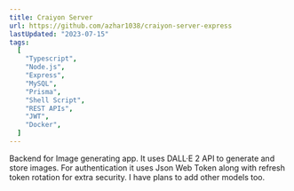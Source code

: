 ```yaml
---
title: Craiyon Server
url: https://github.com/azhar1038/craiyon-server-express
lastUpdated: "2023-07-15"
tags:
  [
    "Typescript",
    "Node.js",
    "Express",
    "MySQL",
    "Prisma",
    "Shell Script",
    "REST APIs",
    "JWT",
    "Docker",
  ]
---
```


Backend for Image generating app. It uses DALL·E 2 API to generate and store images.
For authentication it uses Json Web Token along with refresh token rotation for extra security.
I have plans to add other models too.
